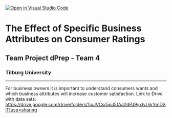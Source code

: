 [![Open in Visual Studio Code](https://classroom.github.com/assets/open-in-vscode-2e0aaae1b6195c2367325f4f02e2d04e9abb55f0b24a779b69b11b9e10269abc.svg)](https://classroom.github.com/online_ide?assignment_repo_id=15730493&assignment_repo_type=AssignmentRepo)

# The Effect of Specific Business Attributes on Consumer Ratings
## Team Project dPrep - Team 4
### Tilburg University
-----------------------------------------
For business owners it is important to understand consumers wants and which business attributes will increase customer satisfaction.
Link to Drive with data sets: https://drive.google.com/drive/folders/1ioJVCsr5pJ5tAa2dPJ9yxIvL6rYmDSl1?usp=sharing 

